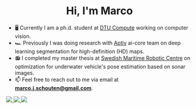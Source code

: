 <h1 align="center">Hi, I'm Marco</h1>

- 🖥️ Currently I am a ph.d. student at [DTU Compute](https://www.compute.dtu.dk/) working on computer vision.
- :racing_car: Previously I was doing research with [Aptiv](https://www.aptiv.com/) ai-core team on deep learning segmentation for high-definition (HD) maps.
- 📻 I completed my master thesis at [Swedish Maritime Robotic Centre](https://smarc.se/) on optimization for underwater vehicle's pose estimation based on sonar images.
- 📫 Feel free to reach out to me via email at **marco.j.schouten@gmail.com**.

<a href="https://www.linkedin.com/in/schoutenmarco/">  <img src="https://img.shields.io/badge/LinkedIn-0077B5?style=for-the-badge&logo=linkedin&logoColor=white" /> </a>
<a href="https://marcoschouten.github.io/">  <img src="https://img.shields.io/badge/GitHub%20Pages-222222?style=for-the-badge&logo=GitHub%20Pages&logoColor=white" /> </a> <a href="https://scholar.google.com/citations?user=SdQ_lIIAAAAJ&hl=en">  <img src="https://img.shields.io/badge/Google%20Scholar-4285F4?style=for-the-badge&logo=google-scholar&logoColor=white" /> </a>





